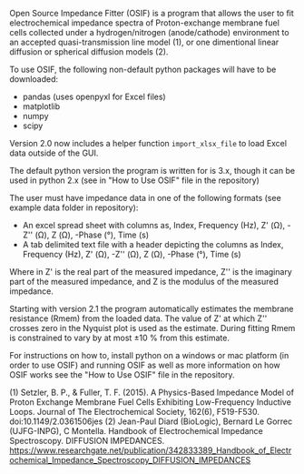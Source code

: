 Open Source Impedance Fitter (OSIF) is a program that allows the user to fit electrochemical impedance spectra of Proton-exchange membrane fuel cells collected under a hydrogen/nitrogen (anode/cathode) environment to an accepted quasi-transmission line model (1), or one dimentional linear diffusion or spherical diffusion models (2).

To use OSIF, the following non-default python packages will have to be downloaded:
  - pandas (uses openpyxl for Excel files)
  - matplotlib
  - numpy
  - scipy

Version 2.0 now includes a helper function ``import_xlsx_file``
to load Excel data outside of the GUI.
  
The default python version the program is written for is 3.x, though it can be used in python 2.x (see in "How to Use OSIF" file in the repository)

The user must have impedance data in one of the following formats (see example data folder in repository):
  - An excel spread sheet with columns as, Index, Frequency (Hz), Z' (Ω), -Z'' (Ω), Z (Ω), -Phase (°), Time (s)
  - A tab delimited text file with a header depicting the columns as Index, Frequency (Hz), Z' (Ω), -Z'' (Ω), Z (Ω), -Phase (°), Time (s) 
  
Where in Z' is the real part of the measured impedance, Z'' is the imaginary part of the measured impedance, and Z is the modulus of the measured impedance.

Starting with version 2.1 the program automatically estimates the membrane
resistance (Rmem) from the loaded data.  The value of Z' at which Z'' crosses
zero in the Nyquist plot is used as the estimate.  During fitting Rmem is
constrained to vary by at most ±10 % from this estimate.
  
  
For instructions on how to, install python on a windows or mac platform (in order to use OSIF) and running OSIF as well as more information on how OSIF works see the "How to Use OSIF" file in the repository.



(1) Setzler, B. P., & Fuller, T. F. (2015). A Physics-Based Impedance Model of Proton Exchange Membrane Fuel Cells Exhibiting Low-Frequency Inductive Loops. Journal of The Electrochemical Society, 162(6), F519-F530. doi:10.1149/2.0361506jes
(2) Jean-Paul Diard (BioLogic), Bernard Le Gorrec (UJFG-INPG), C Montella. Handbook of Electrochemical Impedance Spectroscopy. DIFFUSION IMPEDANCES.
https://www.researchgate.net/publication/342833389_Handbook_of_Electrochemical_Impedance_Spectroscopy_DIFFUSION_IMPEDANCES
